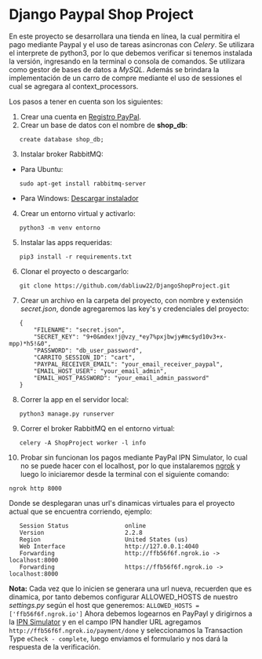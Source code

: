 # Django Paypal Shop Project 

En este proyecto se desarrollara una tienda en línea, la cual permitira el pago mediante Paypal y el uso de tareas asincronas con *Celery*. Se utilizara el interprete de python3, por lo que debemos verificar si tenemos instalada la versión, ingresando en la terminal o consola de comandos. Se utilizara como gestor de bases de datos a *MySQL*. Además se brindara la implementación de un carro de compre mediante el uso de sessiones el cual se agregara al context_processors.

Los pasos a tener en cuenta son los siguientes:
 1. Crear una cuenta en [Registro PayPal](URL "https://www.paypal.com/us/webapps/mpp/account-selection").
 2. Crear un base de datos con el nombre de **shop_db**:
 ```[sql]
    create database shop_db;
 ```
 3. Instalar broker RabbitMQ:
 * Para Ubuntu:
 ```
    sudo apt-get install rabbitmq-server
 ```
 * Para Windows:
    [Descargar instalador](URL "https://www.rabbitmq.com/install-windows.html")
 4. Crear un entorno virtual y activarlo:
 ```
    python3 -m venv entorno
 ```
 5. Instalar las apps requeridas:
 ```
    pip3 install -r requirements.txt
 ```
 6. Clonar el proyecto o descargarlo:
 ```
    git clone https://github.com/dabliuw22/DjangoShopProject.git
 ```
 7. Crear un archivo en la carpeta del proyecto, con nombre y extensión *secret.json*, donde agregaremos las key's y credenciales del proyecto:
 ```[json]
    {
        "FILENAME": "secret.json",
        "SECRET_KEY": "9+0&mdex!j@vzy_*ey7%pxjbwjy#mc$yd10v3+x-mpp)*h5!&0",
        "PASSWORD": "db_user_password",
        "CARRITO_SESSION_ID": "cart",
        "PAYPAL_RECEIVER_EMAIL": "your_email_receiver_paypal",
        "EMAIL_HOST_USER": "your_email_admin",
        "EMAIL_HOST_PASSWORD": "your_email_admin_password"
    }
 ```
 8. Correr la app en el servidor local:
 ```
    python3 manage.py runserver
 ```
 9. Correr el broker RabbitMQ en el entorno virtual:
 ```
    celery -A ShopProject worker -l info
 ```
 10. Probar sin funcionan los pagos mediante PayPal IPN Simulator, lo cual no se puede hacer con el localhost,
 por lo que instalaremos [ngrok](URL "https://ngrok.com/") y luego lo iniciaremor desde la terminal con el 
 siguiente comando:  
 ```
 ngrok http 8000
 ```
 Donde se desplegaran unas url's dinamicas virtuales para el proyecto actual que se encuentra corriendo, ejemplo:
 ```
    Session Status                online                                            
    Version                       2.2.8                                             
    Region                        United States (us)                                
    Web Interface                 http://127.0.0.1:4040                             
    Forwarding                    http://ffb56f6f.ngrok.io -> localhost:8000        
    Forwarding                    https://ffb56f6f.ngrok.io -> localhost:8000 
 ```
 **Nota:** Cada vez que lo inicien se generara una url nueva, recuerden que es dinamica, por tanto debemos configurar
 ALLOWED_HOSTS de nuestro *settings.py* según el host que generemos: 
 ```ALLOWED_HOSTS = ['ffb56f6f.ngrok.io']```
 Ahora debemos logearnos en PayPayl y dirigirnos a la [IPN Simulator](URL "https://developer.paypal.com/developer/ipnSimulator/")
 y en el campo IPN handler URL agregamos `http://ffb56f6f.ngrok.io/payment/done` y seleccionamos la Transaction Type `eCheck - complete`, 
 luego enviamos el formulario y nos dará la respuesta de la verificación.